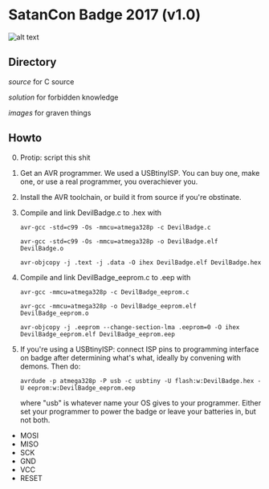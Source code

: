 # SatanCon Badge 2017 (v1.0)
![alt text](https://github.com/hackforsatan/devilbadge2017/blob/master/images/DBv1.png "DevilBadge 2017")
## Directory

*source* for C source

*solution* for forbidden knowledge

*images* for graven things


## Howto

0. Protip: script this shit
1. Get an AVR programmer. We used a USBtinyISP. You can buy one, make one, or use a real programmer, you overachiever you.
2. Install the AVR toolchain, or build it from source if you're obstinate.
3. Compile and link DevilBadge.c to .hex with

   `avr-gcc -std=c99 -Os -mmcu=atmega328p -c DevilBadge.c`
   
   `avr-gcc -std=c99 -Os -mmcu=atmega328p -o DevilBadge.elf DevilBadge.o`
   
   `avr-objcopy -j .text -j .data -O ihex DevilBadge.elf DevilBadge.hex`

4. Compile and link DevilBadge_eeprom.c to .eep with

   `avr-gcc -mmcu=atmega328p -c DevilBadge_eeprom.c`
   
   `avr-gcc -mmcu=atmega328p -o DevilBadge_eeprom.elf DevilBadge_eeprom.o`
   
   `avr-objcopy -j .eeprom --change-section-lma .eeprom=0 -O ihex DevilBadge_eeprom.elf DevilBadge_eeprom.eep`
   
5. If you're using a USBtinyISP: connect ISP pins to programming interface on badge after determining what's what, ideally by convening with demons. Then do:

   `avrdude -p atmega328p -P usb -c usbtiny -U flash:w:DevilBadge.hex -U eeprom:w:DevilBadge_eeprom.eep`
   
   where "usb" is whatever name your OS gives to your programmer. Either set your programmer to power the badge or leave your batteries in, but not both.

  * MOSI
  * MISO
  * SCK
  * GND
  * VCC
  * RESET

